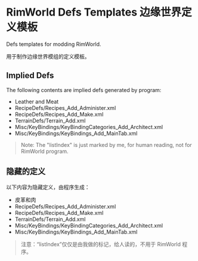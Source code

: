# RimWorld Defs Templates 边缘世界定义模板

Defs templates for modding RimWorld.

用于制作边缘世界模组的定义模板。

## Implied Defs

The following contents are implied defs generated by program:

- Leather and Meat
- RecipeDefs/Recipes_Add_Administer.xml
- RecipeDefs/Recipes_Add_Make.xml
- TerrainDefs/Terrain_Add.xml
- Misc/KeyBindings/KeyBindingCategories_Add_Architect.xml
- Misc/KeyBindings/KeyBindings_Add_MainTab.xml

> Note: The "listIndex" is just marked by me, for human reading, not for RimWorld program.

## 隐藏的定义

以下内容为隐藏定义，由程序生成：

- 皮革和肉
- RecipeDefs/Recipes_Add_Administer.xml
- RecipeDefs/Recipes_Add_Make.xml
- TerrainDefs/Terrain_Add.xml
- Misc/KeyBindings/KeyBindingCategories_Add_Architect.xml
- Misc/KeyBindings/KeyBindings_Add_MainTab.xml

> 注意：“listIndex”仅仅是由我做的标记，给人读的，不用于 RimWorld 程序。